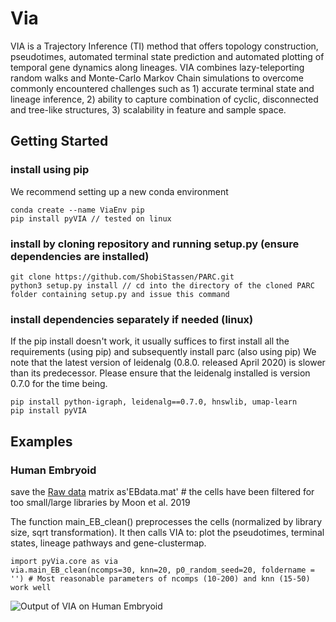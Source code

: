 # Via
VIA is a Trajectory Inference (TI) method that offers topology construction, pseudotimes, automated terminal state prediction and automated plotting of temporal gene dynamics along lineages. VIA combines lazy-teleporting random walks and Monte-Carlo Markov Chain simulations to overcome commonly encountered challenges such as 1) accurate terminal state and lineage inference, 2) ability to capture combination of cyclic, disconnected and tree-like structures, 3) scalability in feature and sample space. 

## Getting Started
### install using pip
We recommend setting up a new conda environment
```
conda create --name ViaEnv pip 
pip install pyVIA // tested on linux
```
### install by cloning repository and running setup.py (ensure dependencies are installed)
```
git clone https://github.com/ShobiStassen/PARC.git 
python3 setup.py install // cd into the directory of the cloned PARC folder containing setup.py and issue this command
```

### install dependencies separately if needed (linux)
If the pip install doesn't work, it usually suffices to first install all the requirements (using pip) and subsequently install parc (also using pip)
We note that the latest version of leidenalg (0.8.0. released April 2020) is slower than its predecessor. Please ensure that the leidenalg installed is version 0.7.0 for the time being.
```
pip install python-igraph, leidenalg==0.7.0, hnswlib, umap-learn
pip install pyVIA
```
## Examples
### Human Embryoid 
save the [Raw data](https://drive.google.com/file/d/1yz3zR1KAmghjYB_nLLUZoIlKN9Ew4RHf/view?usp=sharing) matrix as'EBdata.mat'  # the cells have been filtered for too small/large libraries by Moon et al. 2019 

The function main_EB_clean() preprocesses the cells (normalized by library size, sqrt transformation). It then calls VIA to: plot the pseudotimes, terminal states, lineage pathways and gene-clustermap.
```
import pyVia.core as via
via.main_EB_clean(ncomps=30, knn=20, p0_random_seed=20, foldername = '') # Most reasonable parameters of ncomps (10-200) and knn (15-50) work well
```
![Output of VIA on Human Embryoid](https://github.com/ShobiStassen/VIA/blob/master/Figures/EB_fig.png)
